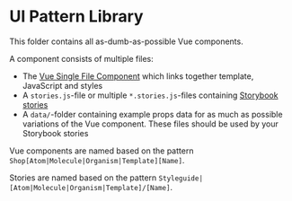 # UI Pattern Library

This folder contains all as-dumb-as-possible Vue components.

A component consists of multiple files:

-   The [Vue Single File Component](https://vuejs.org/v2/guide/single-file-components.html) which links together template, JavaScript and styles
-   A `stories.js`-file or multiple `*.stories.js`-files containing [Storybook stories](https://storybook.js.org/basics/writing-stories/)
-   A `data/`-folder containing example props data for as much as possible variations of the Vue component. These files should be used by your Storybook stories

Vue components are named based on the pattern `Shop[Atom|Molecule|Organism|Template][Name]`.

Stories are named based on the pattern `Styleguide|[Atom|Molecule|Organism|Template]/[Name]`.
